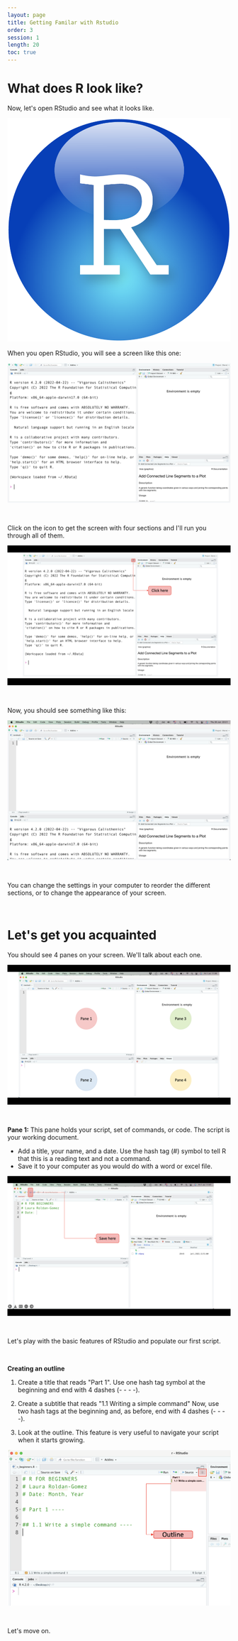 ```yaml
---
layout: page
title: Getting Familar with Rstudio
order: 3
session: 1
length: 20
toc: true
---
```


# What does R look like?

Now, let's open RStudio and see what it looks like. 


![Alt Text](../images/r_logo.png)

When you open RStudio, you will see a screen like this one:

![Alt Text](../images/rstudio_screen.png)

<br>

Click on the icon to get the screen with four sections and I'll run you through all of them.

![Alt Text](../images/rstudio_screen_1.png)

<br>

Now, you should see something like this:

![Alt Text](../images/rstudio_screen_2.png)

<br>

You can change the settings in your computer to reorder the different sections, or to change the appearance of your screen.

<br>

# Let's get you acquainted
You should see 4 panes on your screen. We'll talk about each one.

![Alt Text](../images/rstudio_screen_3.png)

<br>

**Pane 1:** This pane holds your script, set of commands, or code. The script is your working document.

- Add a title, your name, and a date. Use the hash tag (#) symbol to tell R that this is a reading text and not a command.
- Save it to your computer as you would do with a word or excel file.

![Alt Text](../images/rstudio_screen_4.png)

<br>

Let's play with the basic features of RStudio and populate our first script.

<br>

**Creating an outline**
1. Create a title that reads "Part 1". Use one hash tag symbol at the beginning and end with 4 dashes (- - - -).

2. Create a subtitle that reads "1.1 Writing a simple command" Now, use two hash tags at the beginning and, as before, end with 4 dashes (- - - -).

3. Look at the outline. This feature is very useful to navigate your script when it starts growing.

![Alt Text](../images/rstudio_screen_outline.png)

<br>

Let's move on.

<br>

